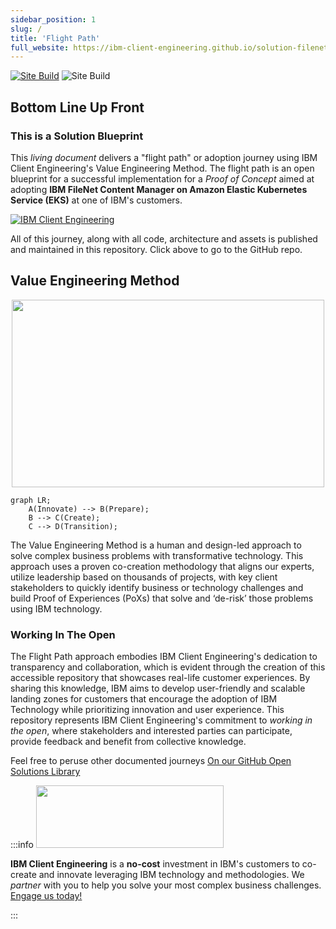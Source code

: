 ```yaml
---
sidebar_position: 1
slug: /
title: 'Flight Path'
full_website: https://ibm-client-engineering.github.io/solution-filenet-aws/
---
```

[![Site Build](https://github.com/ibm-client-engineering/solution-filenet-aws/actions/workflows/deploy.yml/badge.svg)](https://github.com/ibm-client-engineering/solution-filenet-aws/actions/workflows/deploy.yml)  ![Site Build](https://img.shields.io/badge/Stage-Co--Create-Co--Create)

## Bottom Line Up Front

### This is a Solution Blueprint

This _living document_ delivers a "flight path" or adoption journey using IBM Client Engineering's Value Engineering Method. The flight path is an open blueprint for a successful implementation for a _Proof of Concept_ aimed at adopting **IBM FileNet Content Manager on Amazon Elastic Kubernetes Service (EKS)** at one of IBM's customers.

[![IBM Client Engineering](https://github-readme-stats.vercel.app/api/pin/?username=ibm-client-engineering&repo=solution-filenet-aws)](https://github.com/ibm-client-engineering/solution-filenet-aws)

All of this journey, along with all code, architecture and assets is published and maintained in this repository. Click above to go to the GitHub repo.
## Value Engineering Method

<center><img src="https://user-images.githubusercontent.com/95059/234157742-2ecebab2-e5b8-44e6-a2d8-666f8ad4dc24.svg" width="500" height="300" /></center>

```mermaid
graph LR;
    A(Innovate) --> B(Prepare);
    B --> C(Create);
    C --> D(Transition);
```

The Value Engineering Method is a human and design-led approach to solve complex business problems with transformative technology. This approach uses a proven co-creation methodology that aligns our experts, utilize leadership based on thousands of projects, with key client stakeholders to quickly identify business or technology challenges and build Proof of Experiences (PoXs) that solve and ‘de-risk’ those problems using IBM technology.

### Working In The Open

The Flight Path approach embodies IBM Client Engineering's dedication to transparency and collaboration, which is evident through the creation of this accessible repository that showcases real-life customer experiences. By sharing this knowledge, IBM aims to develop user-friendly and scalable landing zones for customers that encourage the adoption of IBM Technology while prioritizing innovation and user experience. This repository represents IBM Client Engineering's commitment to _working in the open_, where stakeholders and interested parties can participate, provide feedback and benefit from collective knowledge.

Feel free to peruse other documented journeys [On our GitHub Open Solutions Library](https://github.com/ibm-client-engineering)

:::info
<img src="https://user-images.githubusercontent.com/95059/166857681-99c92cdc-fa62-4141-b903-969bd6ec1a41.png" width="300" height="100" />

**IBM Client Engineering** is a **no-cost** investment in IBM's customers to co-create and innovate leveraging IBM technology and methodologies. We _partner_ with you to help you solve your most complex business challenges. [Engage us today!](https://www.ibm.com/client-engineering)

:::


